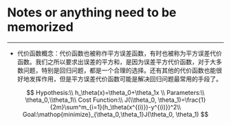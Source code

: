 # Notes or anything need to be memorized

* * *

-   代价函数概念：代价函数也被称作平方误差函数，有时也被称为平方误差代价函数。我们之所以要求出误差的平方和，是因为误差平方代价函数，对于大多数问题，特别是回归问题，都是一个合理的选择。还有其他的代价函数也能很好地发挥作用，但是平方误差代价函数可能是解决回归问题最常用的手段了。

$$
Hypothesis:\\
h_\theta(x)=\theta_0+\theta_1x \\
Parameters:\\
\theta_0,\\theta_1\\
Cost Function:\\
J(\\theta_0, \theta_1)=\frac{1}{2m}\sum^m_{i=1}(h_\theta(x^{(i)})-y^{(i)})^2\\
Goal:\mathop{minimize}_{\theta_0,\theta_1}J(\theta_0, \theta_1)
$$

